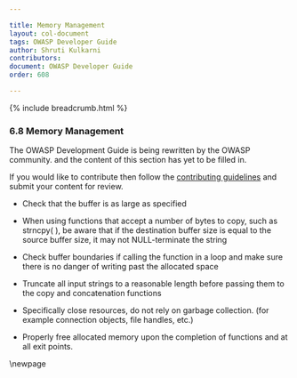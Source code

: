 ```yaml
---

title: Memory Management
layout: col-document
tags: OWASP Developer Guide
author: Shruti Kulkarni
contributors:
document: OWASP Developer Guide
order: 608

---
```


{% include breadcrumb.html %}
### 6.8 Memory Management

The OWASP Development Guide is being rewritten by the OWASP community.
and the content of this section has yet to be filled in.

If you would like to contribute then follow the 
[contributing guidelines](https://github.com/OWASP/www-project-developer-guide/blob/main/CONTRIBUTING.md)
and submit your content for review.

* Check that the buffer is as large as specified

* When using functions that accept a number of bytes to copy, such as strncpy( ), be aware that if the destination buffer size is equal to the source buffer size, it may not NULL-terminate the string

* Check buffer boundaries if calling the function in a loop and make sure there is no danger of writing past the allocated space

* Truncate all input strings to a reasonable length before passing them to the copy and concatenation functions

* Specifically close resources, do not rely on garbage collection. (for example connection objects, file handles, etc.)

* Properly free allocated memory upon the completion of functions and at all exit points.


\newpage
